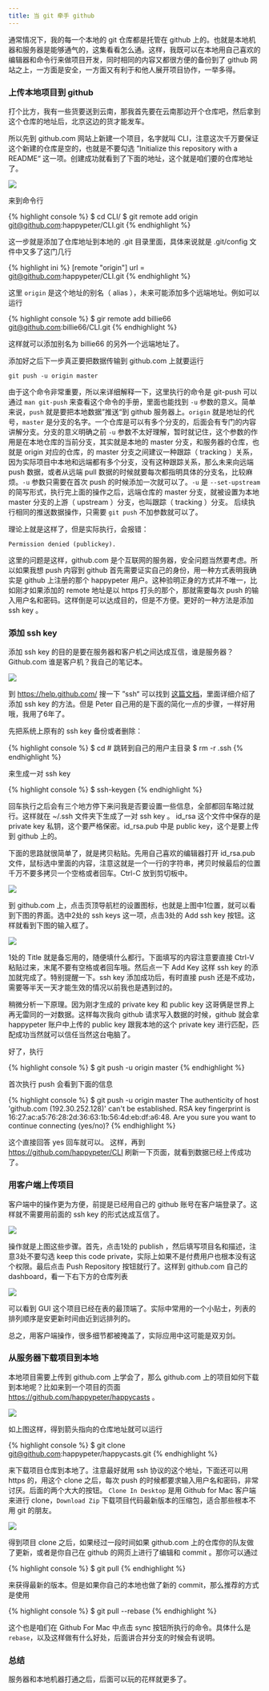 ```yaml
---
title: 当 git 牵手 github
---
```


通常情况下，我的每一个本地的 git 仓库都是托管在 github 上的。也就是本地机器和服务器是能够通气的，这集看看怎么通。这样，我既可以在本地用自己喜欢的编辑器和命令行来做项目开发，同时相同的内容又都很方便的备份到了 github 网站之上，一方面是安全，一方面又有利于和他人展开项目协作，一举多得。

### 上传本地项目到 github

打个比方，我有一些货要送到云南，那我首先要在云南那边开个仓库吧，然后拿到这个仓库的地址后，北京这边的货才能发车。

所以先到 github.com 网站上新建一个项目，名字就叫 CLI，注意这次千万要保证这个新建的仓库是空的，也就是不要勾选 ”Initialize this repository with a README“ 这一项。创建成功就看到了下面的地址，这个就是咱们要的仓库地址了。

![](images/remote/repo_address.png)

来到命令行

{% highlight console %}
$ cd CLI/
$ git remote add origin git@github.com:happypeter/CLI.git
{% endhighlight %}

这一步就是添加了仓库地址到本地的 .git 目录里面，具体来说就是 .git/config 文件中又多了这门几行

{% highlight ini %}
[remote "origin"]
  url = git@github.com:happypeter/CLI.git
{% endhighlight %}


这里 `origin` 是这个地址的别名（ alias ），未来可能添加多个远端地址。例如可以运行

{% highlight console %}
$ gir remote add billie66 git@github.com:billie66/CLI.git
{% endhighlight %}

这样就可以添加别名为 billie66 的另外一个远端地址了。

添加好之后下一步真正要把数据传输到 github.com 上就要运行

    git push -u origin master

由于这个命令非常重要，所以来详细解释一下，这里执行的命令是 git-push 可以通过 `man git-push` 来查看这个命令的手册，里面也能找到 `-u` 参数的意义。简单来说，`push` 就是要把本地数据”推送“到 github 服务器上。`origin` 就是地址的代号，`master` 是分支的名字。一个仓库是可以有多个分支的，后面会有专门的内容讲解分支。分支的意义明确之前 `-u` 参数不太好理解，暂时就记住，这个参数的作用是在本地仓库的当前分支，其实就是本地的 master 分支，和服务器的仓库，也就是 origin 对应的仓库，的 master 分支之间建议一种跟踪（ tracking ）关系，因为实际项目中本地和远端都有多个分支，没有这种跟踪关系，那么未来向远端 push 数据，或者从远端 pull 数据的时候就要每次都指明具体的分支名，比较麻烦。`-u` 参数只需要在首次 push 的时候添加一次就可以了。`-u` 是 `--set-upstream` 的简写形式，执行完上面的操作之后，远端仓库的 master 分支，就被设置为本地 master 分支的上游（ upstream ）分支，也叫跟踪（ tracking ）分支。
后续执行相同的推送数据操作，只需要 `git push` 不加参数就可以了。

理论上就是这样了，但是实际执行，会报错：

    Permission denied (publickey).

这里的问题是这样，github.com 是个互联网的服务器，安全问题当然要考虑。所以如果我想 push 内容到 github 首先需要证实自己的身份，用一种方式表明我确实是 github 上注册的那个 happypeter 用户。这种验明正身的方式并不唯一，比如刚才如果添加的 remote 地址是以 https 打头的那个，那就需要每次 push 的输入用户名和密码。这样倒是可以达成目的，但是不方便。更好的一种方法是添加 ssh key 。

### 添加 ssh key

添加 ssh key 的目的是要在服务器和客户机之间达成互信，谁是服务器？Github.com 谁是客户机？我自己的笔记本。

![](images/remote/ssh_key.png)

到 <https://help.github.com/> 搜一下 ”ssh“ 可以找到 [这篇文档](https://help.github.com/enterprise/2.1/user/articles/generating-ssh-keys/)，里面详细介绍了添加 ssh key 的方法。但是 Peter 自己用的是下面的简化一点的步骤，一样好用哦，我用了6年了。

先把系统上原有的 ssh key 备份或者删除：

{% highlight console %}
$ cd # 跳转到自己的用户主目录
$ rm -r .ssh
{% endhighlight %}


来生成一对 ssh key
  
{% highlight console %}
$ ssh-keygen
{% endhighlight %}

回车执行之后会有三个地方停下来问我是否要设置一些信息，全部都回车略过就行。这样就在 ~/.ssh 文件夹下生成了一对 ssh key 。
id_rsa 这个文件中保存的是 private key 私钥，这个要严格保密。id_rsa.pub 中是 public key，这个是要上传到 github 上的。

下面的思路就很简单了，就是拷贝粘贴。先用自己喜欢的编辑器打开 id_rsa.pub 文件，鼠标选中里面的内容，注意这就是一个一行的字符串，拷贝时候最后的位置千万不要多拷贝一个空格或者回车。Ctrl-C 放到剪切板中。

![](images/remote/add_sshkey.png)

到 github.com 上，点击页顶导航栏的设置图标，也就是上图中1位置，就可以看到下图的界面。选中2处的 ssh keys 这一项，点击3处的 Add ssh key 按钮。这样就看到下图的输入框了。

![](images/remote/sshkey_input.png)

1处的 Title 就是备忘用的，随便填什么都行。下面填写的内容注意要直接 Ctrl-V 粘贴过来，末尾不要有空格或者回车哦。然后点一下 Add Key 这样 ssh key 的添加就完成了。特别提醒一下。ssh key 添加成功后，有时直接 push 还是不成功，需要等半天一天才能生效的情况以前我也是遇到过的。

稍微分析一下原理。因为刚才生成的 private key 和 public key 这哥俩是世界上再无雷同的一对数据。这样每次我向 github 请求写入数据的时候，github 就会拿 happypeter 账户中上传的 public key 跟我本地的这个 private key 进行匹配，匹配成功当然就可以信任当然这台电脑了。

好了，执行

{% highlight console %}
$ git push -u origin master
{% endhighlight %}

首次执行 push 会看到下面的信息

{% highlight console %}
$ git push -u origin master
The authenticity of host 'github.com (192.30.252.128)' can't be established.
RSA key fingerprint is 16:27:ac:a5:76:28:2d:36:63:1b:56:4d:eb:df:a6:48.
Are you sure you want to continue connecting (yes/no)?
{% endhighlight %}

这个直接回答 yes 回车就可以。 这样，再到 <https://github.com/happypeter/CLI> 刷新一下页面，就看到数据已经上传成功了。

### 用客户端上传项目

客户端中的操作更为方便，前提是已经用自己的 github 账号在客户端登录了。这样就不需要用前面的 ssh key 的形式达成互信了。

![](images/remote/mac_push.png)

操作就是上图这些步骤。首先，点击1处的 publish ，然后填写项目名和描述，注意3处不要勾选 keep this code private，实际上如果不是付费用户也根本没有这个权限。最后点击 Push Repository 按钮就行了。这样到 github.com 自己的 dashboard，看一下右下方的仓库列表

![](images/remote/repo_list.png)

可以看到 GUI 这个项目已经在表的最顶端了。实际中常用的一个小贴士，列表的排列顺序是安更新时间由近到远排列的。

总之，用客户端操作，很多细节都被掩盖了，实际应用中这可能是双刃剑。


### 从服务器下载项目到本地

本地项目需要上传到 github.com 上学会了，那么 github.com 上的项目如何下载到本地呢？比如来到一个项目的页面 <https://github.com/happypeter/happycasts> 。

![](images/remote/clone_url.png)

如上图这样，得到箭头指向的仓库地址就可以运行

{% highlight console %}
$ git clone git@github.com:happypeter/happycasts.git
{% endhighlight %}

来下载项目仓库到本地了。注意最好就用 ssh 协议的这个地址，下面还可以用 https 的，用这个 clone 之后，每次 push 的时候都要求输入用户名和密码，非常讨厌。后面的两个大大的按钮。
`Clone In Desktop` 是用 Github for Mac 客户端来进行 clone，`Download Zip` 下载项目代码最新版本的压缩包，适合那些根本不用 git 的朋友。


![](images/remote/clone_push.png)


得到项目 clone 之后，如果经过一段时间如果 github.com 上的仓库你的队友做了更新，或者是你自己在 github 的网页上进行了编辑和 commit 。那你可以通过

{% highlight console %}
$ git pull
{% endhighlight %}

来获得最新的版本。但是如果你自己的本地也做了新的 commit，那么推荐的方式是使用

{% highlight console %}
$ git pull --rebase
{% endhighlight %}

这个也是咱们在 Github For Mac 中点击 sync 按钮所执行的命令。具体什么是 `rebase`，以及这样做有什么好处，后面讲合并分支的时候会有说明。

### 总结

服务器和本地机器打通之后，后面可以玩的花样就更多了。